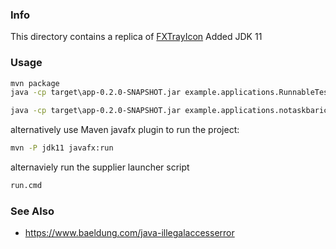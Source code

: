 ### Info

This directory contains a replica of [FXTrayIcon](https://github.com/dustinkredmond/FXTrayIcon)
Added JDK 11 

### Usage

```cmd
mvn package
java -cp target\app-0.2.0-SNAPSHOT.jar example.applications.RunnableTest
```

```cmd
java -cp target\app-0.2.0-SNAPSHOT.jar example.applications.notaskbaricon.Main
```

alternatively use Maven javafx plugin to run the project:
```cmd
mvn -P jdk11 javafx:run
```
alternaviely run the supplier launcher script
```cmd
run.cmd
```
### See Also

  * https://www.baeldung.com/java-illegalaccesserror
